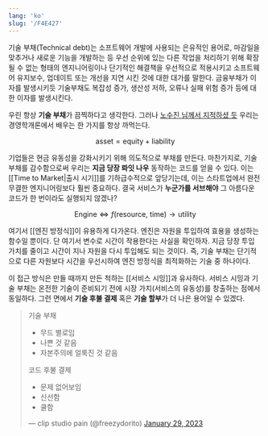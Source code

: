 ```yaml
---
lang: 'ko'
slug: '/F4E427'
---
```


기술 부채(Technical debt)는 소프트웨어 개발에 사용되는 은유적인 용어로, 마감일을 맞추거나 새로운 기능을 개발하는 등 우선 순위에 있는 다른 작업을 처리하기 위해 확장될 수 없는 형태의 엔지니어링이나 단기적인 해결책을 우선적으로 적용시키고 소프트웨어 유지보수, 업데이트 또는 개선을 지연 시킨 것에 대한 대가를 말한다. 금융부채가 이자를 발생시키듯 기술부채도 복잡성 증가, 생산성 저하, 오류나 실패 위험 증가 등에 대한 이자를 발생시킨다.

우린 항상 **기술 부채**가 끔찍하다고 생각한다. 그러나 [노수진 님께서 지적하셨 듯](https://soojin.ro/blog/technical-debt) 우리는 경영학개론에서 배우는 한 가지를 항상 까먹는다.

$$
\text{asset} = \text{equity} + \text{liability}
$$

기업들은 현금 유동성을 강화시키기 위해 의도적으로 부채를 만든다.
마찬가지로, 기술 부채를 감수함으로써 우리는 **지금 당장 롸잇 나우** 동작하는 코드를 얻을 수 있다.
이는 [[Time to Market|출시 시기]]를 기하급수적으로 앞당기는데, 이는 스타트업에서 완전무결한 엔지니어링보다 훨씬 중요하다.
결국 서비스가 **누군가를 서브해야** 그 아름다운 코드가 한 번이라도 실행되지 않겠나?

$$
\text{Engine} \Leftrightarrow f(\text{resource}, ~\text{time}) \to \text{utility}
$$

여기서 [[엔진 방정식]]이 유용하게 다가온다.
엔진은 자원을 투입하여 효용을 생성하는 함수일 뿐이다. 단 여기서 변수로 시간이 작용한다는 사실을 확인하자. 지금 당장 투입 가치를 줄이고 시간이 지나 자원을 다시 투입해도 되는 것이다. 즉, 기술 부채는 단기적으로 다른 자원보다 시간을 우선시하여 엔진 방정식을 최적화하는 기술 중 하나이다.

이 접근 방식은 만들 때까지 만든 척하는 [[서비스 시밍]]과 유사하다.
서비스 시밍과 기술 부채는 온전한 기술이 준비되기 전에 시장 가치(서비스의 유동성)를 창출하는 점에서 동일하다.
그런 면에서 **기술 후불 결제** 혹은 **기술 할부**가 더 나은 용어일 수 있겠다.

> 기술 부채
>
> - 무드 별로임
> - 나쁜 것 같음
> - 자본주의에 얼룩진 것 같음
>
> 코드 후불 결제
>
> - 문제 없어보임
> - 신선함
> - 쿨함
>
> — clip studio pain (@freezydorito) [January 29, 2023](https://twitter.com/freezydorito/status/1619734004793769984?ref_src=twsrc%5Etfw)

